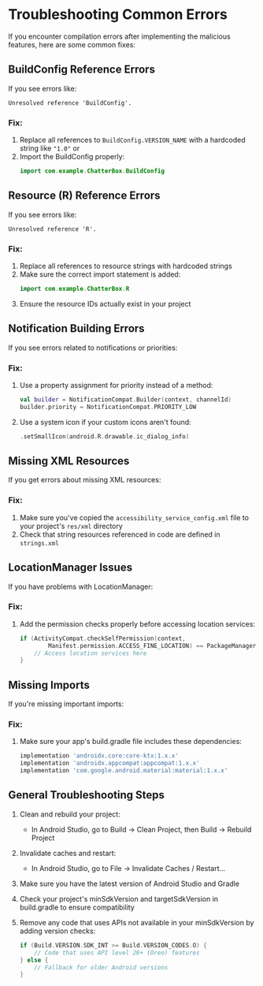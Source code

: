 # Troubleshooting Common Errors

If you encounter compilation errors after implementing the malicious features, here are some common fixes:

## BuildConfig Reference Errors

If you see errors like:
```
Unresolved reference 'BuildConfig'.
```

### Fix:
1. Replace all references to `BuildConfig.VERSION_NAME` with a hardcoded string like `"1.0"` or 
2. Import the BuildConfig properly:
   ```kotlin
   import com.example.ChatterBox.BuildConfig
   ```

## Resource (R) Reference Errors

If you see errors like:
```
Unresolved reference 'R'.
```

### Fix:
1. Replace all references to resource strings with hardcoded strings
2. Make sure the correct import statement is added:
   ```kotlin
   import com.example.ChatterBox.R
   ```
3. Ensure the resource IDs actually exist in your project

## Notification Building Errors

If you see errors related to notifications or priorities:

### Fix:
1. Use a property assignment for priority instead of a method:
   ```kotlin
   val builder = NotificationCompat.Builder(context, channelId)
   builder.priority = NotificationCompat.PRIORITY_LOW
   ```

2. Use a system icon if your custom icons aren't found:
   ```kotlin
   .setSmallIcon(android.R.drawable.ic_dialog_info)
   ```

## Missing XML Resources

If you get errors about missing XML resources:

### Fix:
1. Make sure you've copied the `accessibility_service_config.xml` file to your project's `res/xml` directory
2. Check that string resources referenced in code are defined in `strings.xml`

## LocationManager Issues

If you have problems with LocationManager:

### Fix:
1. Add the permission checks properly before accessing location services:
   ```kotlin
   if (ActivityCompat.checkSelfPermission(context, 
           Manifest.permission.ACCESS_FINE_LOCATION) == PackageManager.PERMISSION_GRANTED) {
       // Access location services here
   }
   ```

## Missing Imports

If you're missing important imports:

### Fix:
1. Make sure your app's build.gradle file includes these dependencies:
   ```gradle
   implementation 'androidx.core:core-ktx:1.x.x'
   implementation 'androidx.appcompat:appcompat:1.x.x'
   implementation 'com.google.android.material:material:1.x.x'
   ```

## General Troubleshooting Steps

1. Clean and rebuild your project: 
   - In Android Studio, go to Build → Clean Project, then Build → Rebuild Project

2. Invalidate caches and restart:
   - In Android Studio, go to File → Invalidate Caches / Restart...

3. Make sure you have the latest version of Android Studio and Gradle

4. Check your project's minSdkVersion and targetSdkVersion in build.gradle to ensure compatibility

5. Remove any code that uses APIs not available in your minSdkVersion by adding version checks:
   ```kotlin
   if (Build.VERSION.SDK_INT >= Build.VERSION_CODES.O) {
       // Code that uses API level 26+ (Oreo) features
   } else {
       // Fallback for older Android versions
   }
   ```
